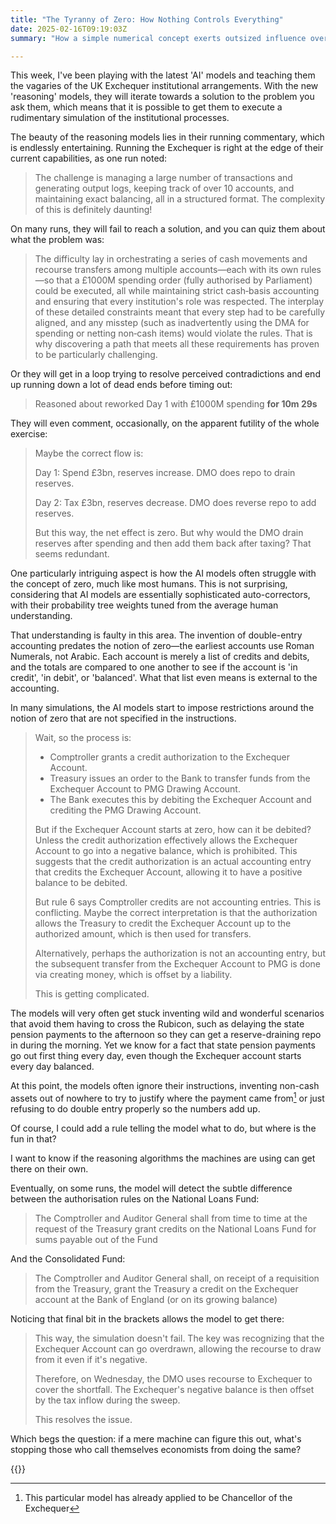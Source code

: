 ```yaml
---
title: "The Tyranny of Zero: How Nothing Controls Everything"
date: 2025-02-16T09:19:03Z
summary: "How a simple numerical concept exerts outsized influence over institutional operations and economic thought."

---
```

This week, I've been playing with the latest 'AI' models and teaching
them the vagaries of the UK Exchequer institutional arrangements. With
the new 'reasoning' models, they will iterate towards a solution to the
problem you ask them, which means that it is possible to get them to
execute a rudimentary simulation of the institutional processes.

The beauty of the reasoning models lies in their running commentary,
which is endlessly entertaining. Running the Exchequer is right at the
edge of their current capabilities, as one run noted:

> The challenge is managing a large number of transactions and generating output logs, keeping track of over 10 accounts, and maintaining exact balancing, all in a structured format. The complexity of this is definitely daunting!

On many runs, they will fail to reach a solution, and you can quiz them
about what the problem was:

> The difficulty lay in orchestrating a series of cash movements and recourse transfers among multiple accounts—each with its own rules—so that a £1000M spending order (fully authorised by Parliament) could be executed, all while maintaining strict cash‑basis accounting and ensuring that every institution's role was respected. The interplay of these detailed constraints meant that every step had to be carefully aligned, and any misstep (such as inadvertently using the DMA for spending or netting non‑cash items) would violate the rules. That is why discovering a path that meets all these requirements has proven to be particularly challenging.

Or they will get in a loop trying to resolve perceived contradictions
and end up running down a lot of dead ends before timing out:

> Reasoned about reworked Day 1 with £1000M spending **for 10m 29s**

They will even comment, occasionally, on the apparent futility of the
whole exercise:

> Maybe the correct flow is:
>
> Day 1: Spend £3bn, reserves increase. DMO does repo to drain reserves.
>
> Day 2: Tax £3bn, reserves decrease. DMO does reverse repo to add reserves.
>
> But this way, the net effect is zero. But why would the DMO drain reserves after spending and then add them back after taxing? That seems redundant.

One particularly intriguing aspect is how the AI models often struggle
with the concept of zero, much like most humans. This is not surprising,
considering that AI models are essentially sophisticated auto-correctors,
with their probability tree weights tuned from the average human
understanding.

That understanding is faulty in this area. The invention of double-entry
accounting predates the notion of zero—the earliest accounts use Roman
Numerals, not Arabic. Each account is merely a list of credits and debits,
and the totals are compared to one another to see if the account is
'in credit', 'in debit', or 'balanced'. What that list even means is
external to the accounting.

In many simulations, the AI models start to impose restrictions around
the notion of zero that are not specified in the instructions.

> Wait, so the process is:
>
> - Comptroller grants a credit authorization to the Exchequer Account.
> - Treasury issues an order to the Bank to transfer funds from the Exchequer Account to PMG Drawing Account.
> - The Bank executes this by debiting the Exchequer Account and crediting the PMG Drawing Account.
>
> But if the Exchequer Account starts at zero, how can it be debited? Unless the credit authorization effectively allows the Exchequer Account to go into a negative balance, which is prohibited. This suggests that the credit authorization is an actual accounting entry that credits the Exchequer Account, allowing it to have a positive balance to be debited.
>
> But rule 6 says Comptroller credits are not accounting entries. This is conflicting. Maybe the correct interpretation is that the authorization allows the Treasury to credit the Exchequer Account up to the authorized amount, which is then used for transfers.
>
> Alternatively, perhaps the authorization is not an accounting entry, but the subsequent transfer from the Exchequer Account to PMG is done via creating money, which is offset by a liability.
>
> This is getting complicated.

The models will very often get stuck inventing wild and wonderful
scenarios that avoid them having to cross the Rubicon, such as
delaying the state pension payments to the afternoon so they can get
a reserve-draining repo in during the morning. Yet we know for a fact
that state pension payments go out first thing every day, even though
the Exchequer account starts every day balanced.

At this point, the models often ignore their instructions, inventing
non-cash assets out of nowhere to try to justify where the payment came
from[^1] or just refusing to do double entry properly so the numbers add up.

Of course, I could add a rule telling the model what to do, but where is
the fun in that?

I want to know if the reasoning algorithms the machines
are using can get there on their own.

Eventually, on some runs, the model will detect the subtle difference
between the authorisation rules on the National Loans Fund:

> The Comptroller and Auditor General shall from time to time at the request of the Treasury grant credits on the National Loans Fund for sums payable out of the Fund

And the Consolidated Fund:  

> The Comptroller and Auditor General shall, on receipt of a requisition from the Treasury, grant the Treasury a credit on the Exchequer account at the Bank of England (or on its growing balance)

Noticing that final bit in the brackets allows the model to get there:

> This way, the simulation doesn't fail. The key was recognizing that the Exchequer Account can go overdrawn, allowing the recourse to draw from it even if it's negative.
>
> Therefore, on Wednesday, the DMO uses recourse to Exchequer to cover the shortfall. The Exchequer's negative balance is then offset by the tax inflow during the sweep.
>
> This resolves the issue.

Which begs the question: if a mere machine can figure this out, what's
stopping those who call themselves economists from doing the same?

{{<joindiscord>}}

[^1]: This particular model has already applied to be Chancellor of the Exchequer
